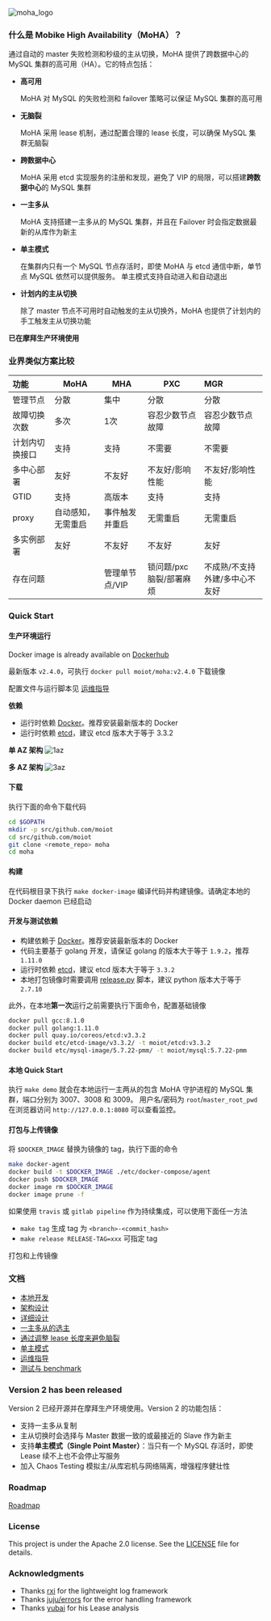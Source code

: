 ![moha_logo](moha_logo.png)

### 什么是 Mobike High Availability（MoHA）？

通过自动的 master 失败检测和秒级的主从切换，MoHA 提供了跨数据中心的 MySQL 集群的高可用（HA）。它的特点包括：


- __高可用__

    MoHA 对 MySQL 的失败检测和 failover 策略可以保证 MySQL 集群的高可用
    
- __无脑裂__

    MoHA 采用 lease 机制，通过配置合理的 lease 长度，可以确保 MySQL 集群无脑裂
    
- __跨数据中心__

    MoHA 采用 etcd 实现服务的注册和发现，避免了 VIP 的局限，可以搭建**跨数据中心**的 MySQL 集群         
 
- __一主多从__

    MoHA 支持搭建一主多从的 MySQL 集群，并且在 Failover 时会指定数据最新的从库作为新主
  
- __单主模式__ 

    在集群内只有一个 MySQL 节点存活时，即使 MoHA 与 etcd 通信中断，单节点 MySQL 依然可以提供服务。
    单主模式支持自动进入和自动退出 
     
- __计划内的主从切换__

    除了 master 节点不可用时自动触发的主从切换外，MoHA 也提供了计划内的手工触发主从切换功能  

__已在摩拜生产环境使用__

### 业界类似方案比较

|功能 |MoHA|	MHA|PXC|MGR|
|:-------|--------     |--------     |--------     |:--------     |
|管理节点|分散|集中|分散|分散|
|故障切换次数|多次|1次|容忍少数节点故障|容忍少数节点故障|
|计划内切换接口|支持|支持|不需要|不需要|
|多中心部署|友好|不友好|不友好/影响性能|不友好/影响性能|
|GTID|支持|高版本|支持|支持|
|proxy|自动感知，无需重启|事件触发并重启|无需重启|无需重启|
|多实例部署|友好|不友好|不友好|友好|
|存在问题| |管理单节点/VIP|锁问题/pxc脑裂/部署麻烦|不成熟/不支持外建/多中心不友好|


### Quick Start


#### 生产环境运行
Docker image is already available on [Dockerhub](https://cloud.docker.com/u/moiot/repository/docker/moiot/moha)

最新版本 `v2.4.0`，可执行 `docker pull moiot/moha:v2.4.0` 下载镜像
 
配置文件与运行脚本见 [运维指导](docs/operation.md)

**依赖**
- 运行时依赖 [Docker](https://www.docker.com/)。推荐安装最新版本的 Docker
- 运行时依赖 [etcd](https://coreos.com/etcd/)，建议 etcd 版本大于等于 3.3.2 

**单 AZ 架构**
![1az](docs/1az.png)


**多 AZ 架构**
![3az](docs/3az.png)

#### 下载
执行下面的命令下载代码
```bash
cd $GOPATH
mkdir -p src/github.com/moiot
cd src/github.com/moiot
git clone <remote_repo> moha
cd moha
```

#### 构建

在代码根目录下执行
```make docker-image```
编译代码并构建镜像。请确定本地的 Docker daemon 已经启动

#### 开发与测试依赖
- 构建依赖于 [Docker](https://www.docker.com/)。推荐安装最新版本的 Docker
- 代码主要基于 golang 开发，请保证 golang 的版本大于等于 `1.9.2`，推荐 `1.11.0`
- 运行时依赖 [etcd](https://coreos.com/etcd/)，建议 etcd 版本大于等于 `3.3.2`
- 本地打包镜像时需要调用 [release.py](release.py) 脚本，建议 python 版本大于等于 `2.7.10` 

此外，在本地**第一次**运行之前需要执行下面命令，配置基础镜像
```bash
docker pull gcc:8.1.0
docker pull golang:1.11.0
docker pull quay.io/coreos/etcd:v3.3.2
docker build etc/etcd-image/v3.3.2/ -t moiot/etcd:v3.3.2
docker build etc/mysql-image/5.7.22-pmm/ -t moiot/mysql:5.7.22-pmm
```  

#### 本地 Quick Start
执行 `make demo` 就会在本地运行一主两从的包含 MoHA 守护进程的 MySQL 集群，端口分别为 3007、3008 和 3009。
用户名/密码为 `root`/`master_root_pwd`
在浏览器访问 `http://127.0.0.1:8080` 可以查看监控。

#### 打包与上传镜像
将 `$DOCKER_IMAGE` 替换为镜像的 tag，执行下面的命令
```bash
make docker-agent
docker build -t $DOCKER_IMAGE ./etc/docker-compose/agent
docker push $DOCKER_IMAGE
docker image rm $DOCKER_IMAGE
docker image prune -f
```

如果使用 `travis` 或 `gitlab pipeline` 作为持续集成，可以使用下面任一方法
- `make tag` 生成 tag 为 `<branch>-<commit_hash>` 
- `make release RELEASE-TAG=xxx` 可指定 tag 

打包和上传镜像


### 文档
- [本地开发](docs/local.md)
- [架构设计](docs/design.md)
- [详细设计](docs/detail.md)
- [一主多从的选主](docs/multi_slaves.md)
- [通过调整 lease 长度来避免脑裂](docs/lease.md)
- [单主模式](docs/spm.md)
- [运维指导](docs/operation.md)
- [测试与 benchmark](docs/benchmark.md)


### Version 2 has been released
Version 2 已经开源并在摩拜生产环境使用。Version 2 的功能包括：
- 支持一主多从复制
- 主从切换时会选择与 Master 数据一致的或最接近的 Slave 作为新主
- 支持**单主模式（Single Point Master）**：当只有一个 MySQL 存活时，即使 Lease 续不上也不会停止写服务
- 加入 Chaos Testing 模拟主/从库宕机与网络隔离，增强程序健壮性



### Roadmap
[Roadmap](docs/roadmap.md)

### License
This project is under the Apache 2.0 license. See the [LICENSE](LICENSE) file for details.

### Acknowledgments
* Thanks [rxi](https://github.com/rxi) for the lightweight log framework
* Thanks [juju/errors](https://github.com/juju/errors) for the error handling framework
* Thanks [yubai](http://oceanbase.org.cn/?p=41) for his Lease analysis
